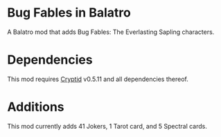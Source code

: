 # Bug Fables in Balatro
A Balatro mod that adds Bug Fables: The Everlasting Sapling characters.

# Dependencies
This mod requires [Cryptid](https://github.com/SpectralPack/Cryptid/tree/main) v0.5.11 and all dependencies thereof.

# Additions
This mod currently adds 41 Jokers, 1 Tarot card, and 5 Spectral cards.